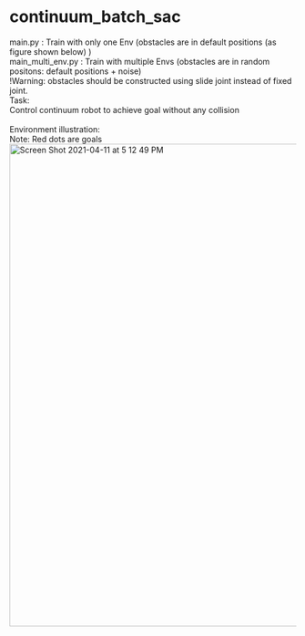 # continuum_batch_sac
main.py : Train with only one Env (obstacles are in default positions (as figure shown below) ) <br />
main_multi_env.py : Train with multiple Envs (obstacles are in random positons: default positions + noise) <br />
!Warning: obstacles should be constructed using slide joint instead of fixed joint.
<br />
Task: <br />
Control continuum robot to achieve goal without any collision <br />
<br />
Environment illustration: <br />
Note: Red dots are goals<br />
<img width="846" alt="Screen Shot 2021-04-11 at 5 12 49 PM" src="https://user-images.githubusercontent.com/64893909/114298468-2abcb600-9ae9-11eb-9b90-bdb9f6d91474.png">


